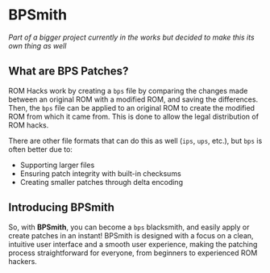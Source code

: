 # BPSmith

*Part of a bigger project currently in the works but decided to make this its own thing as well*

## What are BPS Patches?

ROM Hacks work by creating a `bps` file by comparing the changes made between an original ROM with a modified ROM, and saving the differences. Then, the `bps` file can be applied to an original ROM to create the modified ROM from which it came from. This is done to allow the legal distribution of ROM hacks.

There are other file formats that can do this as well (`ips`, `ups`, etc.), but `bps` is often better due to:

* Supporting larger files
* Ensuring patch integrity with built-in checksums
* Creating smaller patches through delta encoding

## Introducing BPSmith

So, with **BPSmith**, you can become a `bps` blacksmith, and easily apply or create patches in an instant! BPSmith is designed with a focus on a clean, intuitive user interface and a smooth user experience, making the patching process straightforward for everyone, from beginners to experienced ROM hackers.
